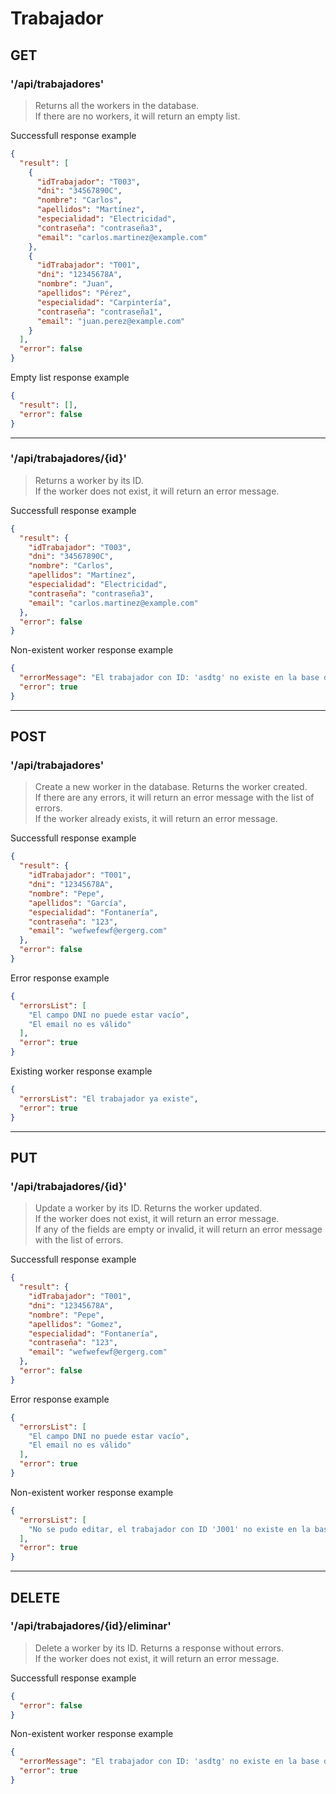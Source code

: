# Trabajador

## GET

### '/api/trabajadores'
> Returns all the workers in the database.  
> If there are no workers, it will return an empty list.

Successfull response example
```json
{
  "result": [
    {
      "idTrabajador": "T003",
      "dni": "34567890C",
      "nombre": "Carlos",
      "apellidos": "Martínez",
      "especialidad": "Electricidad",
      "contraseña": "contraseña3",
      "email": "carlos.martinez@example.com"
    },
    {
      "idTrabajador": "T001",
      "dni": "12345678A",
      "nombre": "Juan",
      "apellidos": "Pérez",
      "especialidad": "Carpintería",
      "contraseña": "contraseña1",
      "email": "juan.perez@example.com"
    }
  ],
  "error": false
}
```

Empty list response example
```json
{
  "result": [],
  "error": false
}
```

***

### '/api/trabajadores/{id}'
> Returns a worker by its ID.  
> If the worker does not exist, it will return an error message.

Successfull response example
```json
{
  "result": {
    "idTrabajador": "T003",
    "dni": "34567890C",
    "nombre": "Carlos",
    "apellidos": "Martínez",
    "especialidad": "Electricidad",
    "contraseña": "contraseña3",
    "email": "carlos.martinez@example.com"
  },
  "error": false
}
```

Non-existent worker response example
```json
{
  "errorMessage": "El trabajador con ID: 'asdtg' no existe en la base de datos",
  "error": true
}
```

***

## POST

### '/api/trabajadores'
> Create a new worker in the database. Returns the worker created.  
> If there are any errors, it will return an error message with the list of errors.  
> If the worker already exists, it will return an error message.

Successfull response example
```json
{
  "result": {
    "idTrabajador": "T001",
    "dni": "12345678A",
    "nombre": "Pepe",
    "apellidos": "García",
    "especialidad": "Fontanería",
    "contraseña": "123",
    "email": "wefwefewf@ergerg.com"
  },
  "error": false
}
```

Error response example
```json
{
  "errorsList": [
    "El campo DNI no puede estar vacío",
    "El email no es válido"
  ],
  "error": true
}
```

Existing worker response example
```json
{
  "errorsList": "El trabajador ya existe",
  "error": true
}
```

***

## PUT

### '/api/trabajadores/{id}'
> Update a worker by its ID. Returns the worker updated.  
> If the worker does not exist, it will return an error message.  
> If any of the fields are empty or invalid, it will return an error message with the list of errors.

Successfull response example
```json
{
  "result": {
    "idTrabajador": "T001",
    "dni": "12345678A",
    "nombre": "Pepe",
    "apellidos": "Gomez",
    "especialidad": "Fontanería",
    "contraseña": "123",
    "email": "wefwefewf@ergerg.com"
  },
  "error": false
}
```

Error response example
```json
{
  "errorsList": [
    "El campo DNI no puede estar vacío",
    "El email no es válido"
  ],
  "error": true
}
```

Non-existent worker response example
```json
{
  "errorsList": [
    "No se pudo editar, el trabajador con ID 'J001' no existe en la base de datos"
  ],
  "error": true
}
```

***

## DELETE

### '/api/trabajadores/{id}/eliminar'
> Delete a worker by its ID. Returns a response without errors.  
> If the worker does not exist, it will return an error message.

Successfull response example
```json
{
  "error": false
}
```

Non-existent worker response example
```json
{
  "errorMessage": "El trabajador con ID: 'asdtg' no existe en la base de datos",
  "error": true
}
```
